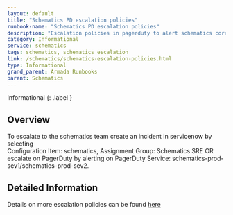 ```yaml
---
layout: default
title: "Schematics PD escalation policies"
runbook-name: "Schematics PD escalation policies"
description: "Escalation policies in pagerduty to alert schematics core team."
category: Informational
service: schematics
tags: schematics, schematics escalation
link: /schematics/schematics-escalation-policies.html
type: Informational
grand_parent: Armada Runbooks
parent: Schematics
---
```


Informational
{: .label }

## Overview

To escalate to the schematics team create an incident in servicenow by selecting  
Configuration Item: schematics,
Assignment Group: Schematics SRE 
OR escalate on PagerDuty by alerting on PagerDuty Service: schematics-prod-sev1/schematics-prod-sev2. 


## Detailed Information

Details on more escalation policies can be found [here](https://github.ibm.com/blueprint/getting-started/blob/master/docs/operations/PagerDuty_Responsibilities.md)